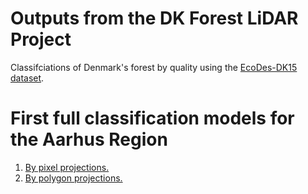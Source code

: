 # Outputs from the DK Forest LiDAR Project
Classifciations of Denmark's forest by quality using the [EcoDes-DK15 dataset](https://github.com/jakobjassmann/ecodes-dk-lidar).

# First full classification models for the Aarhus Region
1. [By pixel projections.](by_pixel_projections.html)
2. [By polygon projections.](by_polygon_projections.html)
